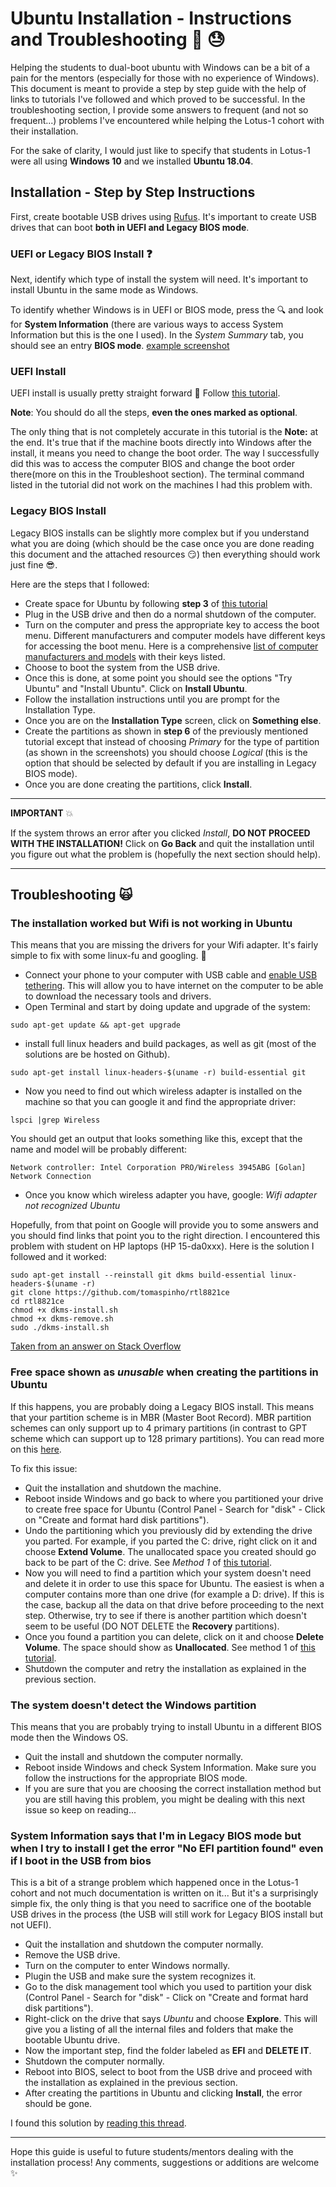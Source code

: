 # Ubuntu Installation - Instructions and Troubleshooting :grimacing: :sweat:

Helping the students to dual-boot ubuntu with Windows can be a bit of a pain for the mentors (especially for those with no experience of Windows).
This document is meant to provide a step by step guide with the help of links to tutorials I've followed and which proved to be successful.
In the troubleshooting section, I provide some answers to frequent (and not so frequent...) problems I've encountered while helping the Lotus-1 cohort with their installation.

For the sake of clarity, I would just like to specify that students in Lotus-1 were all using **Windows 10** and we installed **Ubuntu 18.04**.

## Installation - Step by Step Instructions

First, create bootable USB drives using [Rufus](https://rufus.ie/).
It's important to create USB drives that can boot **both in UEFI and Legacy BIOS mode**.

### UEFI or Legacy BIOS Install :question:

Next, identify which type of install the system will need. It's important to install Ubuntu in the same mode as Windows.

To identify whether Windows is in UEFI or BIOS mode, press the :mag: and look for **System Information** (there are various ways to access System Information but this is the one I used). In the *System Summary* tab, you should see an entry **BIOS mode**.
[example screenshot](https://www.tenforums.com/attachments/tutorials/136343d1495570285-check-if-windows-10-using-uefi-legacy-bios-legacy_bios_msinfo32.jpg)

### UEFI Install

UEFI install is usually pretty straight forward :pray:
Follow [this tutorial](https://itsfoss.com/install-ubuntu-1404-dual-boot-mode-windows-8-81-uefi/).

**Note**: You should do all the steps, **even the ones marked as optional**.

The only thing that is not completely accurate in this tutorial is the **Note:** at the end.
It's true that if the machine boots directly into Windows after the install, it means you need to change the
boot order. The way I successfully did this was to access the computer BIOS and change the boot order there(more on this in the Troubleshoot section). The terminal command listed in the tutorial did not work on the machines I had this problem with.

### Legacy BIOS Install

Legacy BIOS installs can be slightly more complex but if you understand what you are doing (which should be the case once you are done reading this document and the attached resources :smirk:) then everything should work just fine :sunglasses:.

Here are the steps that I followed:
- Create space for Ubuntu by following **step 3** of [this tutorial](https://itsfoss.com/install-ubuntu-1404-dual-boot-mode-windows-8-81-uefi/)
- Plug in the USB drive and then do a normal shutdown of the computer.
- Turn on the computer and press the appropriate key to access the boot menu. Different manufacturers and computer models have different keys for accessing the boot menu. Here is a comprehensive [list of computer manufacturers and models](https://kb.wisc.edu/page.php?id=58779) with their keys listed.
- Choose to boot the system from the USB drive.
- Once this is done, at some point you should see the options "Try Ubuntu" and "Install Ubuntu". Click on **Install Ubuntu**.
- Follow the installation instructions until you are prompt for the Installation Type.
- Once you are on the **Installation Type** screen, click on **Something else**.
- Create the partitions as shown in **step 6** of the previously mentioned tutorial except that instead of choosing *Primary* for the type of partition (as shown in the screenshots) you should choose *Logical* (this is the option that should be selected by default if you are installing in Legacy BIOS mode).
- Once you are done creating the partitions, click **Install**.

---
**IMPORTANT** :boom:

If the system throws an error after you clicked *Install*, **DO NOT PROCEED WITH THE INSTALLATION!** Click on **Go Back** and quit the installation until you figure out what the problem is (hopefully the next section should help).

---

## Troubleshooting :scream_cat:

### The installation worked but Wifi is not working in Ubuntu

This means that you are missing the drivers for your Wifi adapter. It's fairly simple to fix with some linux-fu and googling. :muscle:

- Connect your phone to your computer with USB cable and [enable USB tethering](https://www.youtube.com/watch?v=LvMZW_ztf14). This will allow you to have internet on the computer to be able to download the necessary tools and drivers.
- Open Terminal and start by doing update and upgrade of the system:
```
sudo apt-get update && apt-get upgrade
```
- install full linux headers and build packages, as well as git (most of the solutions are be hosted on Github).
```
sudo apt-get install linux-headers-$(uname -r) build-essential git
```
- Now you need to find out which wireless adapter is installed on the machine so that you can google it and find the appropriate driver:
```
lspci |grep Wireless
```
You should get an output that looks something like this, except that the name and model will be probably different:
```
Network controller: Intel Corporation PRO/Wireless 3945ABG [Golan] Network Connection
```
- Once you know which wireless adapter you have, google: *Wifi adapter not recognized Ubuntu <the name and model you got from previous step>*

Hopefully, from that point on Google will provide you to some answers and you should find links that point you to the right direction. I encountered this problem with student on HP laptops (HP 15-da0xxx). Here is the solution I followed and it worked:
```
sudo apt-get install --reinstall git dkms build-essential linux-headers-$(uname -r)
git clone https://github.com/tomaspinho/rtl8821ce
cd rtl8821ce
chmod +x dkms-install.sh
chmod +x dkms-remove.sh
sudo ./dkms-install.sh
```
[Taken from an answer on Stack Overflow](https://askubuntu.com/questions/990378/wi-fi-not-working-on-lenovo-thinkpad-e570-realtek-rtl8821ce)

### Free space shown as *unusable* when creating the partitions in Ubuntu

If this happens, you are probably doing a Legacy BIOS install. This means that your partition scheme is in MBR (Master Boot Record). MBR partition schemes can only support up to 4 primary partitions (in contrast to GPT scheme which can support up to 128 primary partitions).
You can read more on this [here](https://www.howtogeek.com/193669/whats-the-difference-between-gpt-and-mbr-when-partitioning-a-drive/).

To fix this issue:
- Quit the installation and shutdown the machine.
- Reboot inside Windows and go back to where you partitioned your drive to create free space for Ubuntu (Control Panel - Search for "disk" - Click on "Create and format hard disk partitions").
- Undo the partitioning which you previously did by extending the drive you parted. For example, if you parted the C: drive, right click on it and choose **Extend Volume**. The unallocated space you created should go back to be part of the C: drive. See *Method 1* of [this tutorial](https://www.intowindows.com/how-to-extend-system-partition-in-windows-8-1/).
- Now you will need to find a partition which your system doesn't need and delete it in order to use this space for Ubuntu. The easiest is when a computer contains more than one drive (for example a D: drive). If this is the case, backup all the data on that drive before proceeding to the next step. Otherwise, try to see if there is another partition which doesn't seem to be useful (DO NOT DELETE the **Recovery** partitions).
- Once you found a partition you can delete, click on it and choose **Delete Volume**. The space should show as **Unallocated**. See method 1 of [this tutorial](https://www.thewindowsclub.com/delete-volume-drive-partition-windows-10).
- Shutdown the computer and retry the installation as explained in the previous section.

### The system doesn't detect the Windows partition

This means that you are probably trying to install Ubuntu in a different BIOS mode then the Windows OS.
- Quit the install and shutdown the computer normally.
- Reboot inside Windows and check System Information. Make sure you follow the instructions for the appropriate BIOS mode.
- If you are sure that you are choosing the correct installation method but you are still having this problem, you might be dealing with this next issue so keep on reading...

### System Information says that I'm in Legacy BIOS mode but when I try to install I get the error "No EFI partition found" even if I boot in the USB from bios

This is a bit of a strange problem which happened once in the Lotus-1 cohort and not much documentation is written on it... But it's a surprisingly simple fix, the only thing is that you need to sacrifice one of the bootable USB drives in the process (the USB will still work for Legacy BIOS install but not UEFI).
- Quit the installation and shutdown the computer normally.
- Remove the USB drive.
- Turn on the computer to enter Windows normally.
- Plugin the USB and make sure the system recognizes it.
- Go to the disk management tool which you used to partition your disk (Control Panel - Search for "disk" - Click on "Create and format hard disk partitions").
- Right-click on the drive that says *Ubuntu* and choose **Explore**. This will give you a listing of all the internal files and folders that make the bootable Ubuntu drive.
- Now the important step, find the folder labeled as **EFI** and **DELETE IT**.
- Shutdown the computer normally.
- Reboot into BIOS, select to boot from the USB drive and proceed with the installation as explained in the previous section.
- After creating the partitions in Ubuntu and clicking **Install**, the error should be gone.

I found this solution by [reading this thread](https://askubuntu.com/questions/1122650/no-efi-system-partition-was-found-but-i-dont-have-a-uefi-and-the-installer-is-i).

---

Hope this guide is useful to future students/mentors dealing with the installation process! Any comments, suggestions or additions are welcome :sparkles:
